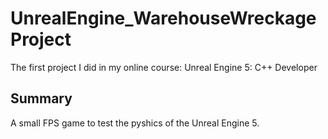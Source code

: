 # UnrealEngine_WarehouseWreckageProject
The first project I did in my online course: Unreal Engine 5: C++ Developer

## Summary
A small FPS game to test the pyshics of the Unreal Engine 5.
